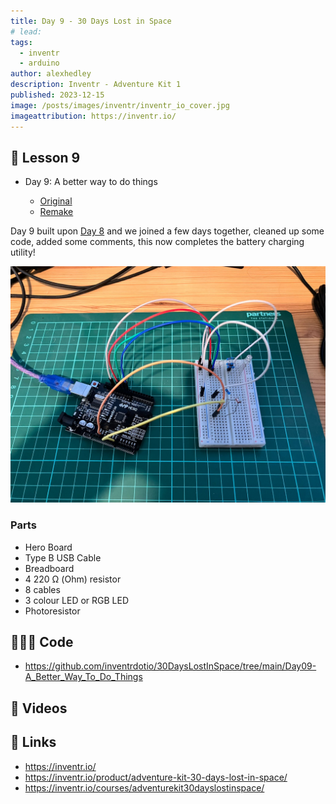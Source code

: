 ```yaml
---
title: Day 9 - 30 Days Lost in Space
# lead:
tags:
  - inventr
  - arduino
author: alexhedley
description: Inventr - Adventure Kit 1
published: 2023-12-15
image: /posts/images/inventr/inventr_io_cover.jpg
imageattribution: https://inventr.io/
---
```


<!-- # Day 9 - 30 Days Lost in Space - Inventr -->

<?# Markdown ?>
<?!^ "./../includes/posts/inventr-ak1.md" /?>
<?#/ Markdown ?>

## 🏫 Lesson 9

- Day 9: A better way to do things

  - [Original](https://inventr.io/lessons/day-9/)
  - [Remake](https://inventr.io/lessons/day-9-2/)

Day 9 built upon [Day 8](inventr-ak1-day8) and we joined a few days together, cleaned up some code, added some comments, this now completes the battery charging utility!

!["Day 9"](images/inventr/ak1/Day9.jpg "Day 9")

### Parts

- Hero Board
- Type B USB Cable
- Breadboard
- 4 220 Ω (Ohm) resistor
- 8 cables
- 3 colour LED or RGB LED
- Photoresistor

## 👩🏻‍💻 Code

- https://github.com/inventrdotio/30DaysLostInSpace/tree/main/Day09-A_Better_Way_To_Do_Things

## 📼 Videos

<?# YouTube 09j5iKF_EBw /?>

<!-- <iframe width="560" height="315" src="https://www.youtube.com/embed/09j5iKF_EBw" title="30 Days Lost in Space - Day " frameborder="0" allow="accelerometer; autoplay; clipboard-write; encrypted-media; gyroscope; picture-in-picture; web-share" allowfullscreen></iframe> -->

## 🔗 Links

- https://inventr.io/
- https://inventr.io/product/adventure-kit-30-days-lost-in-space/
- https://inventr.io/courses/adventurekit30dayslostinspace/
